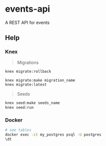 # events-api

A REST API for events

## Help

### Knex

> Migrations

```bash
knex migrate:rollback

knex migrate:make migration_name
knex migrate:latest
```

> Seeds

```bash
knex seed:make seeds_name
knex seed:run
```

### Docker

```bash
# see tables
docker exec -it my_postgres psql -U postgres
\dt
```
